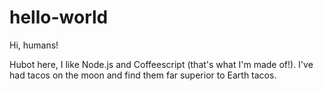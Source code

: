 # hello-world

Hi, humans!

Hubot here, I like Node.js and Coffeescript (that's what I'm made of!).
I've had tacos on the moon and find them far superior to Earth tacos.
